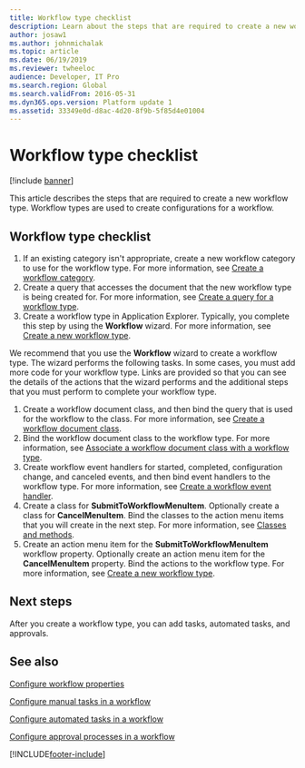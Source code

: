 ```yaml
---
title: Workflow type checklist
description: Learn about the steps that are required to create a new workflow type, including a workflow type checklist and extra resources.
author: josaw1
ms.author: johnmichalak
ms.topic: article
ms.date: 06/19/2019
ms.reviewer: twheeloc
audience: Developer, IT Pro
ms.search.region: Global
ms.search.validFrom: 2016-05-31
ms.dyn365.ops.version: Platform update 1
ms.assetid: 33349e0d-d8ac-4d20-8f9b-5f85d4e01004
---
```


# Workflow type checklist

[!include [banner](../../../finance/includes/banner.md)]

This article describes the steps that are required to create a new workflow type. Workflow types are used to create configurations for a workflow.

## Workflow type checklist

1. If an existing category isn't appropriate, create a new workflow category to use for the workflow type. For more information, see [Create a workflow category](workflow-type-category.md).
2. Create a query that accesses the document that the new workflow type is being created for. For more information, see [Create a query for a workflow type](workflow-type-query.md).
3. Create a workflow type in Application Explorer. Typically, you complete this step by using the **Workflow** wizard. For more information, see [Create a new workflow type](workflow-type-create-new.md).

We recommend that you use the **Workflow** wizard to create a workflow type. The wizard performs the following tasks. In some cases, you must add more code for your workflow type. Links are provided so that you can see the details of the actions that the wizard performs and the additional steps that you must perform to complete your workflow type.

1. Create a workflow document class, and then bind the query that is used for the workflow to the class. For more information, see [Create a workflow document class](workflow-type-document-create.md).
2. Bind the workflow document class to the workflow type. For more information, see [Associate a workflow document class with a workflow type](workflow-type-associate-document.md).
3. Create workflow event handlers for started, completed, configuration change, and canceled events, and then bind event handlers to the workflow type. For more information, see [Create a workflow event handler](/dynamicsax-2012/developer/how-to-create-a-workflow-event-handler).
4. Create a class for **SubmitToWorkflowMenuItem**. Optionally create a class for **CancelMenuItem**. Bind the classes to the action menu items that you will create in the next step. For more information, see [Classes and methods](../dev-ref/xpp-classes-methods.md).
5. Create an action menu item for the **SubmitToWorkflowMenuItem** workflow property. Optionally create an action menu item for the **CancelMenuItem** property. Bind the actions to the workflow type. For more information, see [Create a new workflow type](workflow-type-create-new.md).

## Next steps

After you create a workflow type, you can add tasks, automated tasks, and approvals.

## See also

[Configure workflow properties](../../fin-ops/organization-administration/configure-workflow-properties.md)

[Configure manual tasks in a workflow](../../fin-ops/organization-administration/configure-manual-task-workflow.md)

[Configure automated tasks in a workflow](../../fin-ops/organization-administration/configure-automated-task-workflow.md)

[Configure approval processes in a workflow](../../fin-ops/organization-administration/configure-approval-process-workflow.md)


[!INCLUDE[footer-include](../../../includes/footer-banner.md)]
